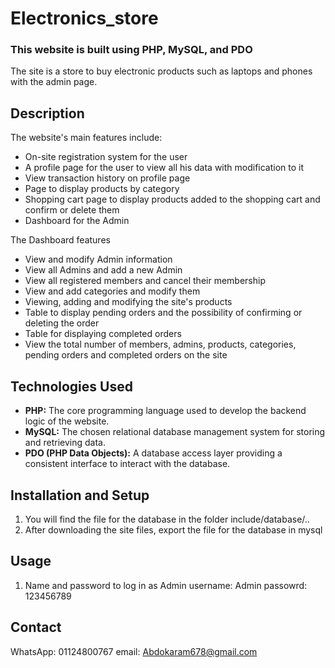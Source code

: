 # Electronics_store

### This website is built using PHP, MySQL, and PDO
The site is a store to buy electronic products such as laptops and phones with the admin page.

## Description


The website's main features include:
- On-site registration system for the user 
- A profile page for the user to view all his data with modification to it
- View transaction history on profile page
- Page to display products by category
- Shopping cart page to display products added to the shopping cart and confirm or delete them
- Dashboard for the Admin

The Dashboard features
- View and modify Admin information
- View all Admins and add a new Admin
- View all registered members and cancel their membership
- View and add categories and modify them
- Viewing, adding and modifying the site's products
- Table to display pending orders and the possibility of confirming or deleting the order
- Table for displaying completed orders
- View the total number of members, admins, products, categories, pending orders and completed orders on the site

## Technologies Used

- **PHP:** The core programming language used to develop the backend logic of the website.
- **MySQL:** The chosen relational database management system for storing and retrieving data.
- **PDO (PHP Data Objects):** A database access layer providing a consistent interface to interact with the database.

## Installation and Setup

1. You will find the file for the database in the folder include/database/..
2. After downloading the site files, export the file for the database in mysql 

## Usage

1. Name and password to log in as Admin
username: Admin
passowrd: 123456789



## Contact
WhatsApp: 01124800767 
email: Abdokaram678@gmail.com